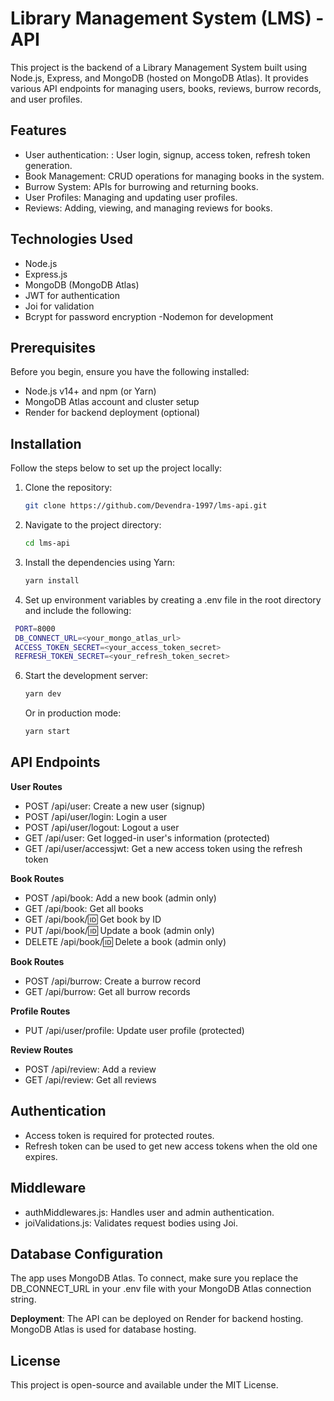 # Library Management System (LMS) - API
This project is the backend of a Library Management System built using Node.js, Express, and MongoDB (hosted on MongoDB Atlas). It provides various API endpoints for managing users, books, reviews, burrow records, and user profiles.

## Features

- User authentication: : User login, signup, access token, refresh token generation.
- Book Management: CRUD operations for managing books in the system.
- Burrow System: APIs for burrowing and returning books.
- User Profiles: Managing and updating user profiles.
- Reviews: Adding, viewing, and managing reviews for books.


## Technologies Used

- Node.js
- Express.js
- MongoDB (MongoDB Atlas)
- JWT for authentication
- Joi for validation
- Bcrypt for password encryption
-Nodemon for development

## Prerequisites
Before you begin, ensure you have the following installed:
- Node.js v14+ and npm (or Yarn)
- MongoDB Atlas account and cluster setup
- Render for backend deployment (optional)

## Installation

Follow the steps below to set up the project locally:

1. Clone the repository:

   ```bash
   git clone https://github.com/Devendra-1997/lms-api.git
   ```

2. Navigate to the project directory:

   ```bash
   cd lms-api
   ```

3. Install the dependencies using Yarn:

   ```bash
   yarn install
   ```


4. Set up environment variables by creating a .env file in the root directory and include the following:

  

``` bash
 PORT=8000
 DB_CONNECT_URL=<your_mongo_atlas_url>
 ACCESS_TOKEN_SECRET=<your_access_token_secret>
 REFRESH_TOKEN_SECRET=<your_refresh_token_secret>
```

6. Start the development server:

   ```bash
   yarn dev
   ```

   Or in production mode:
   ```bash
   yarn start
   ```

## API Endpoints
**User Routes**
- POST /api/user: Create a new user (signup)
- POST /api/user/login: Login a user
- POST /api/user/logout: Logout a user
- GET /api/user: Get logged-in user's information (protected)
- GET /api/user/accessjwt: Get a new access token using the refresh token

**Book Routes**
- POST /api/book: Add a new book (admin only)
- GET /api/book: Get all books
- GET /api/book/:id: Get book by ID
- PUT /api/book/:id: Update a book (admin only)
- DELETE /api/book/:id: Delete a book (admin only)

  
**Book Routes**
- POST /api/burrow: Create a burrow record
- GET /api/burrow: Get all burrow records


**Profile Routes**
- PUT /api/user/profile: Update user profile (protected)

**Review Routes**
- POST /api/review: Add a review
- GET /api/review: Get all reviews

## Authentication

- Access token is required for protected routes.
- Refresh token can be used to get new access tokens when the old one expires.

## Middleware
- authMiddlewares.js: Handles user and admin authentication.
- joiValidations.js: Validates request bodies using Joi.
## Database Configuration
The app uses MongoDB Atlas. To connect, make sure you replace the DB_CONNECT_URL in your .env file with your MongoDB Atlas connection string.




**Deployment**:
The API can be deployed on Render for backend hosting. MongoDB Atlas is used for database hosting.

## License

This project is open-source and available under the MIT License.
